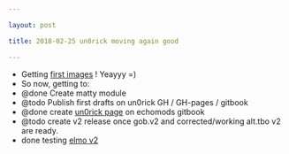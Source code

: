 ```yaml
---

layout: post

title: 2018-02-25 un0rick moving again good

---
```



-   Getting [first images](/matty/20180224b/Readme.md) ! Yeayyy =)
-   So now, getting to:
-   @done Create matty module
-   @todo Publish first drafts on un0rick GH / GH-pages / gitbook
-   @done create [un0rick
    page](https://kelu124.gitbooks.io/echomods/content/Chapter3/matty.html)
    on echomods gitbook
-   @todo create v2 release once gob.v2 and corrected/working alt.tbo v2
    are ready.
-   done testing [elmo v2](/elmo/)

